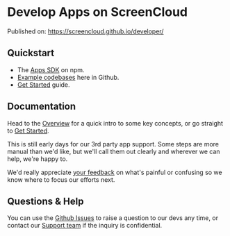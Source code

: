 # Develop Apps on ScreenCloud

Published on: https://screencloud.github.io/developer/

## Quickstart

- The [Apps SDK](https://www.npmjs.com/package/@screencloud/apps-sdk) on npm.
- [Example codebases](https://github.com/screencloud/developer/tree/master/examples) here in Github.
- [Get Started](https://screencloud.github.io/developer/get-started) guide.

## Documentation

Head to the [Overview](https://screencloud.github.io/developer/overview) for a quick intro to some key concepts, or go straight to [Get Started](https://screencloud.github.io/developer/get-started).

This is still early days for our 3rd party app support. Some steps are more manual than we'd like, but we'll call them out clearly and wherever we can help, we're happy to.

We'd really appreciate [your feedback](<(https://github.com/screencloud/developer/issues)>) on what's painful or confusing so we know where to focus our efforts next.

## Questions & Help

You can use the [Github Issues](https://github.com/screencloud/developer/issues) to raise a question to our devs any time, or contact our [Support team](https://screen.cloud/contact) if the inquiry is confidential.
